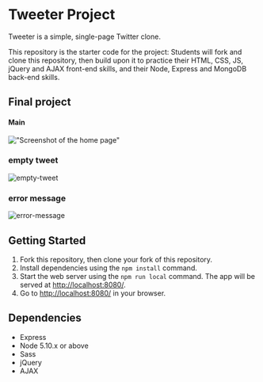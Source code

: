 # Tweeter Project

Tweeter is a simple, single-page Twitter clone.

This repository is the starter code for the project: Students will fork and clone this repository, then build upon it to practice their HTML, CSS, JS, jQuery and AJAX front-end skills, and their Node, Express and MongoDB back-end skills.

## Final project
  #### Main
!["Screenshot of the home page"](https://user-images.githubusercontent.com/84829054/134258764-19c42421-9a84-49ae-9cb8-e70324088686.jpg)
  ### empty tweet
  ![empty-tweet](https://user-images.githubusercontent.com/84829054/134287717-515ecafa-f83a-4ab8-a552-6a572e227eb9.png)
  ### error message
  ![error-message](https://user-images.githubusercontent.com/84829054/134287902-7d24e61f-ab94-487c-a436-ca85a57312c4.png)

## Getting Started

1. Fork this repository, then clone your fork of this repository.
2. Install dependencies using the `npm install` command.
3. Start the web server using the `npm run local` command. The app will be served at <http://localhost:8080/>.
4. Go to <http://localhost:8080/> in your browser.

## Dependencies
- Express
- Node 5.10.x or above
- Sass
- jQuery 
- AJAX 

